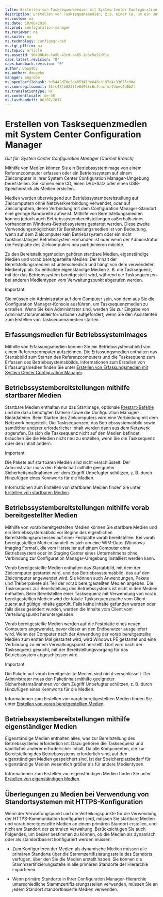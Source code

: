 ```yaml
---
title: Erstellen von Tasksequenzmedien mit System Center Configuration Manager | Microsoft-Dokumentation
description: Erstellen von Tasksequenzmedien, z.B. einer CD, um ein Betriebssystem auf einem Zielcomputer in Ihrer Configuration Manager-Umgebung bereitzustellen.
ms.custom: na
ms.date: 10/06/2016
ms.prod: configuration-manager
ms.reviewer: na
ms.suite: na
ms.technology: configmgr-osd
ms.tgt_pltfrm: na
ms.topic: article
ms.assetid: 90498b4b-6a9b-43cd-b465-1d6c9a52df1c
caps.latest.revision: "8"
caps.handback.revision: "0"
author: Dougeby
ms.author: dougeby
manager: angrobe
ms.openlocfilehash: bd5448d70c2d465347de840cb197d4c33075c90a
ms.sourcegitcommit: 51fc48fb023f1e8d995c6c4eacfda7dbec4d0b2f
ms.translationtype: HT
ms.contentlocale: de-DE
ms.lasthandoff: 08/07/2017
---
```

# <a name="create-task-sequence-media-with-system-center-configuration-manager"></a>Erstellen von Tasksequenzmedien mit System Center Configuration Manager

*Gilt für: System Center Configuration Manager (Current Branch)*

Mithilfe von Medien können Sie ein Betriebssystemimage von einem Referenzcomputer erfassen oder ein Betriebssystem auf einem Zielcomputer in Ihrer System Center Configuration Manager-Umgebung bereitstellen. Sie können eine CD, einen DVD-Satz oder einen USB-Speicherstick als Medien erstellen.  

 Medien werden überwiegend zur Betriebssystembereitstellung auf Zielcomputern ohne Netzwerkverbindung verwendet, oder auf Zielcomputern, deren Verbindung mit dem Configuration Manager-Standort eine geringe Bandbreite aufweist. Mithilfe von Bereitstellungsmedien können jedoch auch Betriebssystembereitstellungen außerhalb eines vorhandenen Windows-Betriebssystems gestartet werden. Diese zweite Verwendungsmöglichkeit für Bereitstellungsmedien ist von Bedeutung, wenn auf dem Zielcomputer kein Betriebssystem oder ein nicht funktionsfähiges Betriebssystem vorhanden ist oder wenn der Administrator die Festplatte des Zielcomputers neu partitionieren möchte.  

 Zu den Bereitstellungsmedien gehören startbare Medien, eigenständige Medien und vorab bereitgestellte Medien. Der Inhalt der Bereitstellungsmedien ist unterschiedlich und hängt von dem verwendeten Medientyp ab. So enthalten eigenständige Medien z. B. die Tasksequenz, mit der das Betriebssystem bereitgestellt wird, während die Tasksequenzen bei anderen Medientypen vom Verwaltungspunkt abgerufen werden.  

> [!IMPORTANT]  
>  Sie müssen ein Administrator auf dem Computer sein, von dem aus Sie die Configuration Manager-Konsole ausführen, um Tasksequenzmedien zu erstellen. Wenn Sie kein Administrator sind, werden Sie zur Eingabe von Administratoranmeldeinformationen aufgefordert, wenn Sie den Assistenten zum Erstellen von Tasksequenzmedien starten.  

##  <a name="BKMK_PlanCaptureMedia"></a> Erfassungsmedien für Betriebssystemimages  
 Mithilfe von Erfassungsmedien können Sie ein Betriebssystemabbild von einem Referenzcomputer aufzeichnen. Die Erfassungsmedien enthalten das Startabbild zum Starten des Referenzcomputers und die Tasksequenz zum Erfassen des Betriebssystemabbilds. Informationen zum Erstellen von Erfassungsmedien finden Sie unter [Erstellen von Erfassungsmedien mit System Center Configuration Manager](create-capture-media.md).  

##  <a name="BKMK_PlanBootableMedia"></a> Betriebssystembereitstellungen mithilfe startbarer Medien  
 Startbare Medien enthalten nur das Startimage, optionale [Prestart-Befehle](../understand/prestart-commands-for-task-sequence-media.md) und die dazu benötigten Dateien sowie die Configuration Manager-Binärdateien. Beim Starten des Zielcomputers wird eine Verbindung mit dem Netzwerk hergestellt. Die Tasksequenzen, das Betriebssystemabbild sowie sämtlicher anderer erforderlicher Inhalt werden dann aus dem Netzwerk abgerufen. Da sich die Tasksequenz nicht auf den Medien befindet, brauchen Sie die Medien nicht neu zu erstellen, wenn Sie die Tasksequenz oder den Inhalt ändern.  

> [!IMPORTANT]  
>  Die Pakete auf startbaren Medien sind nicht verschlüsselt. Der Administrator muss den Paketinhalt mithilfe geeigneter Sicherheitsmaßnahmen vor dem Zugriff Unbefugter schützen, z. B. durch Hinzufügen eines Kennworts für die Medien.  

 Informationen zum Erstellen von startbaren Medien finden Sie unter [Erstellen von startbaren Medien](create-bootable-media.md).  

##  <a name="BKMK_PlanPrestagedMedia"></a> Betriebssystembereitstellungen mithilfe vorab bereitgestellter Medien  
 Mithilfe von vorab bereitgestellten Medien können Sie startbare Medien und ein Betriebssystemabbild vor Beginn des eigentlichen Bereitstellungsprozesses auf einer Festplatte vorab bereitstellen. Bei vorab bereitgestellten Medien handelt es sich um eine WIM-Datei (Windows Imaging Format), die vom Hersteller auf einem Computer ohne Betriebssystem oder im Staging Center eines Unternehmens ohne Verbindung zur Configuration Manager-Umgebung installiert werden kann.  

 Vorab bereitgestellte Medien enthalten das Startabbild, mit dem der Zielcomputer gestartet wird, und das Betriebssystemabbild, das auf den Zielcomputer angewendet wird. Sie können auch Anwendungen, Pakete und Treiberpakete als Teil der vorab bereitgestellten Medien angeben. Die Tasksequenz zur Bereitstellung des Betriebssystems ist nicht in den Medien enthalten. Beim Bereitstellen einer Tasksequenz mit Verwendung von vorab bereitgestellten Medien wird der lokale Tasksequenzcache vom Client zuerst auf gültige Inhalte geprüft. Falls keine Inhalte gefunden werden oder falls diese geändert wurden, werden die Inhalte vom Client vom Verteilungspunkt heruntergeladen.  

 Vorab bereitgestellte Medien werden auf die Festplatte eines neuen Computers angewendet, bevor dieser an den Endbenutzer ausgeliefert wird. Wenn der Computer nach der Anwendung der vorab bereitgestellte Medien zum ersten Mal gestartet wird, wird Windows PE gestartet und eine Verbindung zu einem Verwaltungspunkt herstellt. Dort wird nach der Tasksequenz gesucht, mit der Bereitstellungsvorgang für das Betriebssystem abgeschlossen wird.  

> [!IMPORTANT]  
>  Die Pakete auf vorab bereitgestellte Medien sind nicht verschlüsselt. Der Administrator muss den Paketinhalt mithilfe geeigneter Sicherheitsmaßnahmen vor dem Zugriff Unbefugter schützen, z. B. durch Hinzufügen eines Kennworts für die Medien.  

 Informationen zum Erstellen von vorab bereitgestellten Medien finden Sie unter [Erstellen von vorab bereitgestellten Medien](create-prestaged-media.md).  

##  <a name="BKMK_PlanStandaloneMedia"></a> Betriebssystembereitstellungen mithilfe eigenständiger Medien  
 Eigenständige Medien enthalten alles, was zur Bereitstellung des Betriebssystems erforderlich ist. Dazu gehören die Tasksequenz und sämtlicher anderer erforderlicher Inhalt. Da alle Komponenten, die zur Bereitstellung des Betriebssystems erforderlich sind, auf den eigenständigen Medien gespeichert sind, ist der Speicherplatzbedarf für eigenständige Medien wesentlich größer als für andere Medientypen.  

 Informationen zum Erstellen von eigenständigen Medien finden Sie unter [Erstellen von eigenständigen Medien](create-stand-alone-media.md).  

## <a name="media-considerations-when-using-site-systems-configured-for-https"></a>Überlegungen zu Medien bei Verwendung von Standortsystemen mit HTTPS-Konfiguration  
 Wenn der Verwaltungspunkt und die Verteilungspunkte für die Verwendung der HTTPS-Kommunikation konfiguriert sind, müssen Sie startbare Medien und vorab bereitgestellte Medien an einem primären Standort erstellen, und nicht am Standort der zentralen Verwaltung. Berücksichtigen Sie auch Folgendes, um besser bestimmen zu können, ob die Medien als dynamisch oder als standortbasiert konfiguriert werden müssen:  

-   Zum Konfigurieren der Medien als dynamische Medien müssen alle primären Standorte über die Stammzertifizierungsstelle des Standorts verfügen, über den Sie die Medien erstellt haben. Sie können die Stammzertifizierungsstelle in alle primären Standorte der Hierarchie importieren.  

-   Wenn primäre Standorte in Ihrer Configuration Manager-Hierarchie unterschiedliche Stammzertifizierungsstellen verwenden, müssen Sie an jedem Standort standortbasierte Medien verwenden.  
